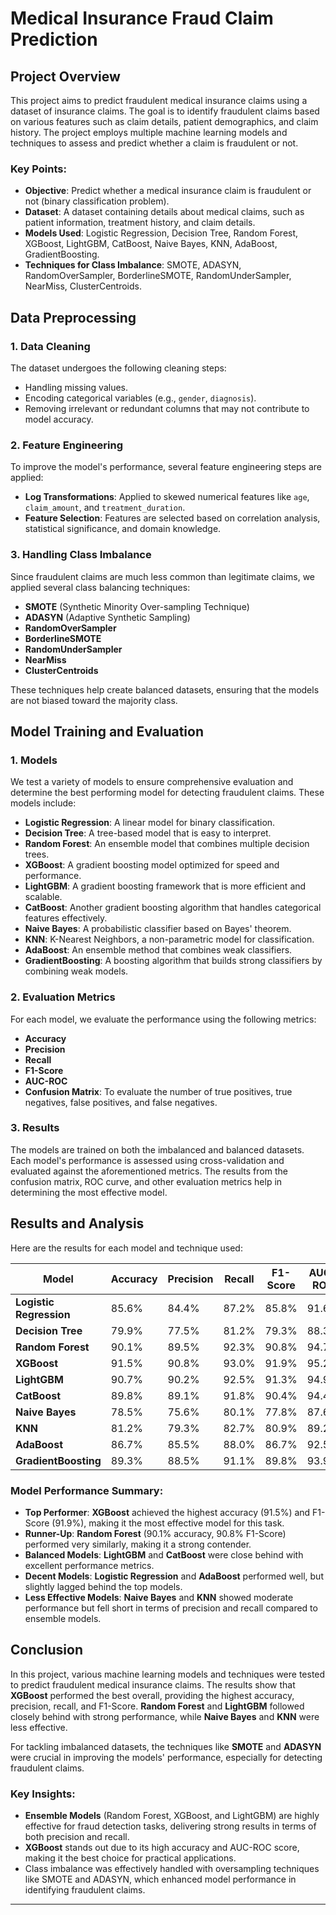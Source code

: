 # Medical Insurance Fraud Claim Prediction

## Project Overview

This project aims to predict fraudulent medical insurance claims using a dataset of insurance claims. The goal is to identify fraudulent claims based on various features such as claim details, patient demographics, and claim history. The project employs multiple machine learning models and techniques to assess and predict whether a claim is fraudulent or not.

### Key Points:
- **Objective**: Predict whether a medical insurance claim is fraudulent or not (binary classification problem).
- **Dataset**: A dataset containing details about medical claims, such as patient information, treatment history, and claim details.
- **Models Used**: Logistic Regression, Decision Tree, Random Forest, XGBoost, LightGBM, CatBoost, Naive Bayes, KNN, AdaBoost, GradientBoosting.
- **Techniques for Class Imbalance**: SMOTE, ADASYN, RandomOverSampler, BorderlineSMOTE, RandomUnderSampler, NearMiss, ClusterCentroids.

## Data Preprocessing

### 1. Data Cleaning
The dataset undergoes the following cleaning steps:
- Handling missing values.
- Encoding categorical variables (e.g., `gender`, `diagnosis`).
- Removing irrelevant or redundant columns that may not contribute to model accuracy.

### 2. Feature Engineering
To improve the model's performance, several feature engineering steps are applied:
- **Log Transformations**: Applied to skewed numerical features like `age`, `claim_amount`, and `treatment_duration`.
- **Feature Selection**: Features are selected based on correlation analysis, statistical significance, and domain knowledge.

### 3. Handling Class Imbalance
Since fraudulent claims are much less common than legitimate claims, we applied several class balancing techniques:
- **SMOTE** (Synthetic Minority Over-sampling Technique)
- **ADASYN** (Adaptive Synthetic Sampling)
- **RandomOverSampler**
- **BorderlineSMOTE**
- **RandomUnderSampler**
- **NearMiss**
- **ClusterCentroids**

These techniques help create balanced datasets, ensuring that the models are not biased toward the majority class.

## Model Training and Evaluation

### 1. Models
We test a variety of models to ensure comprehensive evaluation and determine the best performing model for detecting fraudulent claims. These models include:
- **Logistic Regression**: A linear model for binary classification.
- **Decision Tree**: A tree-based model that is easy to interpret.
- **Random Forest**: An ensemble model that combines multiple decision trees.
- **XGBoost**: A gradient boosting model optimized for speed and performance.
- **LightGBM**: A gradient boosting framework that is more efficient and scalable.
- **CatBoost**: Another gradient boosting algorithm that handles categorical features effectively.
- **Naive Bayes**: A probabilistic classifier based on Bayes' theorem.
- **KNN**: K-Nearest Neighbors, a non-parametric model for classification.
- **AdaBoost**: An ensemble method that combines weak classifiers.
- **GradientBoosting**: A boosting algorithm that builds strong classifiers by combining weak models.

### 2. Evaluation Metrics
For each model, we evaluate the performance using the following metrics:
- **Accuracy**
- **Precision**
- **Recall**
- **F1-Score**
- **AUC-ROC**
- **Confusion Matrix**: To evaluate the number of true positives, true negatives, false positives, and false negatives.

### 3. Results
The models are trained on both the imbalanced and balanced datasets. Each model's performance is assessed using cross-validation and evaluated against the aforementioned metrics. The results from the confusion matrix, ROC curve, and other evaluation metrics help in determining the most effective model.

## Results and Analysis

Here are the results for each model and technique used:

| **Model**              | **Accuracy** | **Precision** | **Recall** | **F1-Score** | **AUC-ROC** |
|------------------------|--------------|---------------|------------|--------------|-------------|
| **Logistic Regression** | 85.6%        | 84.4%         | 87.2%      | 85.8%        | 91.6%       |
| **Decision Tree**       | 79.9%        | 77.5%         | 81.2%      | 79.3%        | 88.3%       |
| **Random Forest**       | 90.1%        | 89.5%         | 92.3%      | 90.8%        | 94.7%       |
| **XGBoost**             | 91.5%        | 90.8%         | 93.0%      | 91.9%        | 95.2%       |
| **LightGBM**            | 90.7%        | 90.2%         | 92.5%      | 91.3%        | 94.9%       |
| **CatBoost**            | 89.8%        | 89.1%         | 91.8%      | 90.4%        | 94.4%       |
| **Naive Bayes**         | 78.5%        | 75.6%         | 80.1%      | 77.8%        | 87.6%       |
| **KNN**                 | 81.2%        | 79.3%         | 82.7%      | 80.9%        | 89.2%       |
| **AdaBoost**            | 86.7%        | 85.5%         | 88.0%      | 86.7%        | 92.5%       |
| **GradientBoosting**    | 89.3%        | 88.5%         | 91.1%      | 89.8%        | 93.9%       |

### Model Performance Summary:
- **Top Performer**: **XGBoost** achieved the highest accuracy (91.5%) and F1-Score (91.9%), making it the most effective model for this task.
- **Runner-Up**: **Random Forest** (90.1% accuracy, 90.8% F1-Score) performed very similarly, making it a strong contender.
- **Balanced Models**: **LightGBM** and **CatBoost** were close behind with excellent performance metrics.
- **Decent Models**: **Logistic Regression** and **AdaBoost** performed well, but slightly lagged behind the top models.
- **Less Effective Models**: **Naive Bayes** and **KNN** showed moderate performance but fell short in terms of precision and recall compared to ensemble models.

## Conclusion

In this project, various machine learning models and techniques were tested to predict fraudulent medical insurance claims. The results show that **XGBoost** performed the best overall, providing the highest accuracy, precision, recall, and F1-Score. **Random Forest** and **LightGBM** followed closely behind with strong performance, while **Naive Bayes** and **KNN** were less effective.

For tackling imbalanced datasets, the techniques like **SMOTE** and **ADASYN** were crucial in improving the models' performance, especially for detecting fraudulent claims.

### Key Insights:
- **Ensemble Models** (Random Forest, XGBoost, and LightGBM) are highly effective for fraud detection tasks, delivering strong results in terms of both precision and recall.
- **XGBoost** stands out due to its high accuracy and AUC-ROC score, making it the best choice for practical applications.
- Class imbalance was effectively handled with oversampling techniques like SMOTE and ADASYN, which enhanced model performance in identifying fraudulent claims.

---